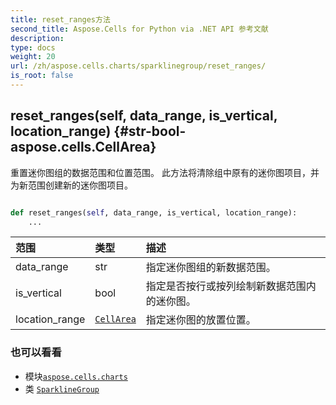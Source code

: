 ```yaml
---
title: reset_ranges方法
second_title: Aspose.Cells for Python via .NET API 参考文献
description:
type: docs
weight: 20
url: /zh/aspose.cells.charts/sparklinegroup/reset_ranges/
is_root: false
---
```

##  reset_ranges(self, data_range, is_vertical, location_range) {#str-bool-aspose.cells.CellArea}
重置迷你图组的数据范围和位置范围。
此方法将清除组中原有的迷你图项目，并为新范围创建新的迷你图项目。



```python

def reset_ranges(self, data_range, is_vertical, location_range):
    ...
```


|范围|类型|描述|
| :- | :- | :- |
| data_range | str |指定迷你图组的新数据范围。|
| is_vertical | bool |指定是否按行或按列绘制新数据范围内的迷你图。|
| location_range | [`CellArea`](/cells/python-net/zh/aspose.cells/cellarea) |指定迷你图的放置位置。|



### 也可以看看
* 模块[`aspose.cells.charts`](../../)
* 类 [`SparklineGroup`](/cells/python-net/zh/aspose.cells.charts/sparklinegroup)
